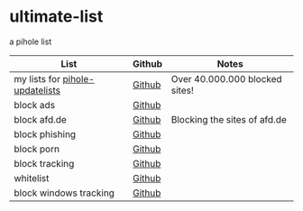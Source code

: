 # ultimate-list
a pihole list

List|Github|Notes
----|------|----
my lists for [pihole-updatelists](https://github.com/jacklul/pihole-updatelists)|[Github](https://github.com/arbs09/ultimate-list/raw/main/blacklist/pihole-updatelists-list.txt)| Over 40.000.000 blocked sites!
block ads|[Github](https://github.com/arbs09/ultimate-list/raw/main/blacklist/ads.txt)
block afd.de|[Github](https://raw.githubusercontent.com/arbs09/ultimate-list/main/blacklist/afd.txt)| Blocking the sites of afd.de
block phishing|[Github](https://raw.githubusercontent.com/arbs09/ultimate-list/main/blacklist/phish.txt)
block porn|[Github](https://github.com/arbs09/ultimate-list/raw/main/blacklist/porn.txt)
block tracking|[Github](https://github.com/arbs09/ultimate-list/raw/main/blacklist/tracking.txt)
whitelist|[Github](https://raw.githubusercontent.com/arbs09/ultimate-list/main/whitelist/whitelist.txt)
block windows tracking|[Github](https://raw.githubusercontent.com/arbs09/ultimate-list/main/blacklist/windows-tracking.txt)
